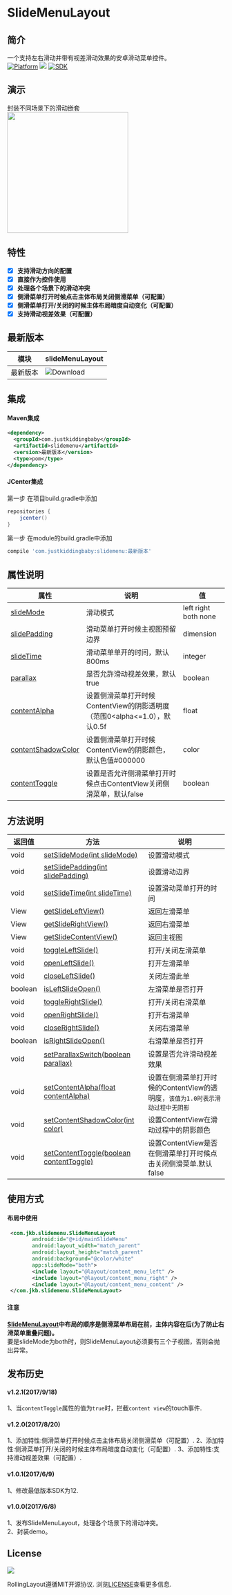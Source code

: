 # SlideMenuLayout
## 简介
一个支持左右滑动并带有视差滑动效果的安卓滑动菜单控件。   
[![Platform](https://img.shields.io/badge/platform-android-green.svg)](http://developer.android.com/index.html)
<img src="https://img.shields.io/badge/license-Apache 2.0-green.svg?style=flat">
[![SDK](https://img.shields.io/badge/API-12%2B-green.svg?style=flat)](https://android-arsenal.com/api?level=11)

## 演示
  封装不同场景下的滑动嵌套  
<img src="/gif/demo.gif" width="280px"/>

## 特性
- [x] **支持滑动方向的配置**  
- [x] **直接作为控件使用**  
- [x] **处理各个场景下的滑动冲突**  
- [x] **侧滑菜单打开时候点击主体布局关闭侧滑菜单（可配置）**
- [x] **侧滑菜单打开/关闭的时候主体布局暗度自动变化（可配置）**
- [x] **支持滑动视差效果（可配置）**

## 最新版本
|模块|slideMenuLayout|
|---|---|
|最新版本|![Download](https://api.bintray.com/packages/jkb/maven/slidemenu/images/download.svg)|

## 集成
#### Maven集成
```xml
<dependency>
  <groupId>com.justkiddingbaby</groupId>
  <artifactId>slidemenu</artifactId>
  <version>最新版本</version>
  <type>pom</type>
</dependency>
```
#### JCenter集成
第一步 在项目build.gradle中添加
```gradle
repositories {
    jcenter()
}
```
第一步 在module的build.gradle中添加
```gradle
compile 'com.justkiddingbaby:slidemenu:最新版本'
```

## 属性说明
|属性|说明|值|
|---|---|---|
|[slideMode](/slidemenu/src/main/res/values/attrs.xml)|滑动模式|left right both none|
|[slidePadding](/slidemenu/src/main/res/values/attrs.xml)|滑动菜单打开时候主视图预留边界|dimension|
|[slideTime](/slidemenu/src/main/res/values/attrs.xml)|滑动菜单单开的时间，默认800ms|integer|
|[parallax](/slidemenu/src/main/res/values/attrs.xml)|是否允許滑动视差效果，默认true|boolean|
|[contentAlpha](/slidemenu/src/main/res/values/attrs.xml)|设置侧滑菜单打开时候ContentView的阴影透明度（范围0<alpha<=1.0），默认0.5f|float|
|[contentShadowColor](/slidemenu/src/main/res/values/attrs.xml)|设置侧滑菜单打开时候ContentView的阴影颜色，默认色值#000000|color|
|[contentToggle](/slidemenu/src/main/res/values/attrs.xml)|设置是否允许侧滑菜单打开时候点击ContentView关闭侧滑菜单，默认false|boolean|

## 方法说明
|返回值|方法|说明|
|---|---|---|
|void|[setSlideMode(int slideMode)](/slidemenu/src/main/java/com/jkb/slidemenu/SlideMenuAction.java)|设置滑动模式|
|void|[setSlidePadding(int slidePadding)](/slidemenu/src/main/java/com/jkb/slidemenu/SlideMenuAction.java)|设置滑动边界|
|void|[setSlideTime(int slideTime)](/slidemenu/src/main/java/com/jkb/slidemenu/SlideMenuAction.java)|设置滑动菜单打开的时间|
|View|[getSlideLeftView()](/slidemenu/src/main/java/com/jkb/slidemenu/SlideMenuAction.java)|返回左滑菜单|
|View|[getSlideRightView()](/slidemenu/src/main/java/com/jkb/slidemenu/SlideMenuAction.java)|返回右滑菜单|
|View|[getSlideContentView()](/slidemenu/src/main/java/com/jkb/slidemenu/SlideMenuAction.java)|返回主视图|
|void|[toggleLeftSlide()](/slidemenu/src/main/java/com/jkb/slidemenu/SlideMenuAction.java)|打开/关闭左滑菜单|
|void|[openLeftSlide()](/slidemenu/src/main/java/com/jkb/slidemenu/SlideMenuAction.java)|打开左滑菜单|
|void|[closeLeftSlide()](/slidemenu/src/main/java/com/jkb/slidemenu/SlideMenuAction.java)|关闭左滑此单|
|boolean|[isLeftSlideOpen()](/slidemenu/src/main/java/com/jkb/slidemenu/SlideMenuAction.java)|左滑菜单是否打开|
|void|[toggleRightSlide()](/slidemenu/src/main/java/com/jkb/slidemenu/SlideMenuAction.java)|打开/关闭右滑菜单|
|void|[openRightSlide()](/slidemenu/src/main/java/com/jkb/slidemenu/SlideMenuAction.java)|打开右滑菜单|
|void|[closeRightSlide()](/slidemenu/src/main/java/com/jkb/slidemenu/SlideMenuAction.java)|关闭右滑菜单|
|boolean|[isRightSlideOpen()](/slidemenu/src/main/java/com/jkb/slidemenu/SlideMenuAction.java)|右滑菜单是否打开|
|void|[setParallaxSwitch(boolean parallax)](/slidemenu/src/main/java/com/jkb/slidemenu/SlideMenuAction.java)|设置是否允许滑动视差效果|
|void|[setContentAlpha(float contentAlpha)](/slidemenu/src/main/java/com/jkb/slidemenu/SlideMenuAction.java)|设置在侧滑菜单打开时候的ContentView的透明度，`该值为1.0时表示滑动过程中无阴影`|
|void|[setContentShadowColor(int color)](/slidemenu/src/main/java/com/jkb/slidemenu/SlideMenuAction.java)|设置ContentView在滑动过程中的阴影颜色|
|void|[setContentToggle(boolean contentToggle)](/slidemenu/src/main/java/com/jkb/slidemenu/SlideMenuAction.java)|设置ContentView是否在侧滑菜单打开时候点击关闭侧滑菜单.默认false|

## 使用方式
#### 布局中使用
```xml
 <com.jkb.slidemenu.SlideMenuLayout
        android:id="@+id/mainSlideMenu"
        android:layout_width="match_parent"
        android:layout_height="match_parent"
        android:background="@color/white"
        app:slideMode="both">
        <include layout="@layout/content_menu_left" />
        <include layout="@layout/content_menu_right" />
        <include layout="@layout/content_menu_content" />
 </com.jkb.slidemenu.SlideMenuLayout>
 ```
 #### 注意
 **[SlideMenuLayout](/slidemenu/src/main/java/com/jkb/slidemenu/SlideMenuLayout.java)中布局的顺序是侧滑菜单布局在前，主体内容在后(为了防止右滑菜单重叠问题)。**   
 要是slideMode为both时，则SlideMenuLayout必须要有三个子视图，否则会抛出异常。
 
## 发布历史
#### v1.2.1(2017/9/18)
1、当`contentToggle`属性的值为`true`时，拦截`content view`的touch事件.  
#### v1.2.0(2017/8/20)
1、添加特性:侧滑菜单打开时候点击主体布局关闭侧滑菜单（可配置）.
2、添加特性:侧滑菜单打开/关闭的时候主体布局暗度自动变化（可配置）.
3、添加特性:支持滑动视差效果（可配置）.
#### v1.0.1(2017/6/9)
1、修改最低版本SDK为12.
#### v1.0.0(2017/6/8)
1、发布SlideMenuLayout，处理各个场景下的滑动冲突。  
2、封装demo。

## License
![](https://upload.wikimedia.org/wikipedia/commons/thumb/f/f8/License_icon-mit-88x31-2.svg/128px-License_icon-mit-88x31-2.svg.png)

RollingLayout遵循MIT开源协议. 浏览[LICENSE](https://opensource.org/licenses/MIT)查看更多信息.